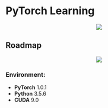 # PyTorch Learning
<div align=center><img src="https://github.com/Michael-Xiu/PyTorch-learning/raw/master/blob/logo.png" /></div>


## Roadmap
<div align=center><img src="https://github.com/Michael-Xiu/PyTorch-learning/raw/master/blob/roadmap.png" /></div>

### Environment:
- <a name="PyTorch"></a> **PyTorch** 1.0.1
- <a name="Python"></a> **Python** 3.5.6
- <a name="CUDA"></a> **CUDA** 9.0
